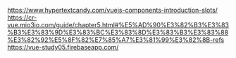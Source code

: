 
https://www.hypertextcandy.com/vuejs-components-introduction-slots/
https://cr-vue.mio3io.com/guide/chapter5.html#%E5%AD%90%E3%82%B3%E3%83%B3%E3%83%9D%E3%83%BC%E3%83%8D%E3%83%B3%E3%83%88%E3%82%92%E5%8F%82%E7%85%A7%E3%81%99%E3%82%8B-refs
https://vue-study05.firebaseapp.com/
